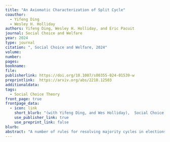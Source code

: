 ```yaml
---
title: "An Axiomatic Characterization of Split Cycle"
coauthor: 
  - Yifeng Ding
  - Wesley H. Holliday
authors: Yifeng Ding, Wesley H. Holliday, and Eric Pacuit
journal: Social Choice and Welfare
year: 2024
type: journal
citation: ", Social Choice and Welfare, 2024"
volume:
number:
pages: 
bookname: 
file: 
publisherlink: https://doi.org/10.1007/s00355-024-01539-w 
preprintlink:  https://arxiv.org/abs/2210.12503
additionaldata:
tags: 
  - Social Choice Theory
front_page: true
frontpage_data:
  - icon: link 
    short_blurb: "(with Yifeng Ding, and Wes Holliday),  Social Choice and Welfare, 2024"
    use_publisher_link: true
    use_preprint_link: false
blurb: 
abstract: "A number of rules for resolving majority cycles in elections have been proposed in the literature. Recently, Holliday and Pacuit (Journal of Theoretical Politics 33 (2021) 475-524) axiomatically characterized the class of rules refined by one such cycle-resolving rule, dubbed Split Cycle: in each majority cycle, discard the majority preferences with the smallest majority margin. They showed that any rule satisfying five standard axioms, plus a weakening of Arrow's Independence of Irrelevant Alternatives (IIA) called Coherent IIA, is refined by Split Cycle. In this paper, we go further and show that Split Cycle is the only rule satisfying the axioms of Holliday and Pacuit together with two additional axioms: Coherent Defeat and Positive Involvement in Defeat. Coherent Defeat states that any majority preference not occurring in a cycle is retained, while Positive Involvement in Defeat is closely related to the well-known axiom of Positive Involvement (as in J. Perez, Social Choice and Welfare 18 (2001) 601-616). We characterize Split Cycle not only as a collective choice rule but also as a social choice correspondence, over both profiles of linear ballots and profiles of ballots allowing ties."
---
```

    
